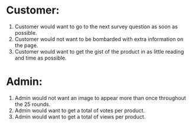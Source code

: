 # Customer:

1. Customer would want to go to the next survey question as soon as possible.
1. Customer would not want to be bombarded with extra information on the page.
1. Customer would want to get the gist of the product in as little reading and time as possible.

# Admin:
1. Admin would not want an image to appear more than once throughout the 25 rounds.
1. Admin would want to get a total of votes per product.
1. Admin would want to get a total of views per product.
